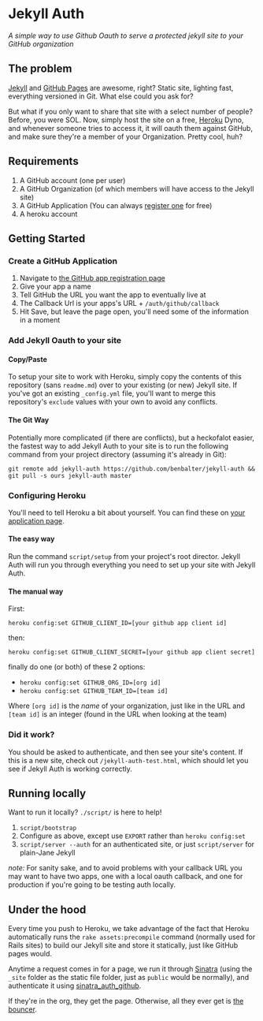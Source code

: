 # Jekyll Auth

*A simple way to use Github Oauth to serve a protected jekyll site to your GitHub organization*

## The problem

[Jekyll](http://github.com/mojombo/jekyll) and [GitHub Pages](http://pages.github.com) are awesome, right? Static site, lighting fast, everything versioned in Git. What else could you ask for?

But what if you only want to share that site with a select number of people? Before, you were SOL. Now, simply host the site on a free, [Heroku](http://heroku.com) Dyno, and whenever someone tries to access it, it will oauth them against GitHub, and make sure they're a member of your Organization. Pretty cool, huh?

## Requirements

1. A GitHub account (one per user)
2. A GitHub Organization (of which members will have access to the Jekyll site)
3. A GitHub Application (You can always [register one](https://github.com/settings/applications/new) for free)
4. A heroku account

## Getting Started

### Create a GitHub Application

1. Navigate to [the GitHub app registration page](https://github.com/settings/applications/new)
2. Give your app a name
3. Tell GitHub the URL you want the app to eventually live at
4. The Callback Url is your apps's URL + `/auth/github/callback`
5. Hit Save, but leave the page open, you'll need some of the information in a moment

### Add Jekyll Oauth to your site

#### Copy/Paste

To setup your site to work with Heroku, simply copy the contents of this repository (sans `readme.md`) over to your existing (or new) Jekyll site. If you've got an existing `_config.yml` file, you'll want to merge this repository's `exclude` values with your own to avoid any conflicts.

#### The Git Way

Potentially more complicated (if there are conflicts), but a heckofalot easier, the fastest way to add Jekyll Auth to your site is to run the following command from your project directory (assuming it's already in Git):

```
git remote add jekyll-auth https://github.com/benbalter/jekyll-auth && git pull -s ours jekyll-auth master
```
### Configuring Heroku

You'll need to tell Heroku a bit about yourself. You can find these on [your application page](https://github.com/settings/applications).

#### The easy way

Run the command `script/setup` from your project's root director. Jekyll Auth will run you through everything you need to set up your site with Jekyll Auth.

#### The manual way

First:

`heroku config:set GITHUB_CLIENT_ID=[your github app client id]`

then:

`heroku config:set GITHUB_CLIENT_SECRET=[your github app client secret]`

finally do one (or both) of these 2 options:

* `heroku config:set GITHUB_ORG_ID=[org id]`
* `heroku config:set GITHUB_TEAM_ID=[team id]`

Where `[org id]` is the *name* of your organization, just like in the URL and `[team id]` is an integer (found in the URL when looking at the team)

### Did it work?

You should be asked to authenticate, and then see your site's content. If this is a new site, check out `/jekyll-auth-test.html`, which should let you see if Jekyll Auth is working correctly.

## Running locally

Want to run it locally? `./script/` is here to help!

1. `script/bootstrap`
2. Configure as above, except use `EXPORT` rather than `heroku config:set`
3. `script/server --auth` for an authenticated site, or just `script/server` for plain-Jane Jekyll

*note:* For sanity sake, and to avoid problems with your callback URL you may want to have two apps, one with a local oauth callback, and one for production if you're going to be testing auth locally.

## Under the hood

Every time you push to Heroku, we take advantage of the fact that Heroku automatically runs the `rake assets:precompile` command (normally used for Rails sites) to build our Jekyll site and store it statically, just like GitHub pages would.

Anytime a request comes in for a page, we run it through [Sinatra](http://www.sinatrarb.com/) (using the `_site` folder as the static file folder, just as `public` would be normally), and authenticate it using [sinatra_auth_github](https://github.com/atmos/sinatra_auth_github).

If they're in the org, they get the page. Otherwise, all they ever get is [the bouncer](http://octodex.github.com/bouncer/).
